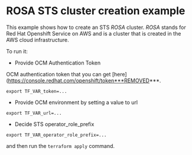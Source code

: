 # ROSA STS cluster creation example

This example shows how to create an STS _ROSA_ cluster. _ROSA_ stands for Red Hat Openshift Service on AWS
and is a cluster that is created in the AWS cloud infrastructure.

To run it:

* Provide OCM Authentication Token

OCM authentication token that you can get [here](https://console.redhat.com/openshift/token***REMOVED***.

```
export TF_VAR_token=...
```

* Provide OCM environment by setting a value to url

```
export TF_VAR_url=...
```

* Decide STS operator_role_prefix

```
export TF_VAR_operator_role_prefix=...
```

and then run the `terraform apply` command.

